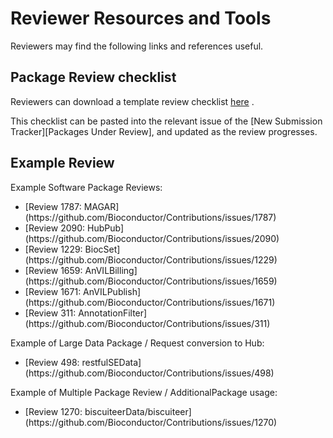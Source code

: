 # Reviewer Resources and Tools

Reviewers may find the following links and references useful.

## Package Review checklist

Reviewers can download a template review checklist
<a href="docs/package-review-checklist.md" target="_blank">here</a>
<i class="fas fa-external-link-alt"></i>.

This checklist can be pasted into the relevant issue of the \[New
Submission Tracker\]\[Packages Under Review\], and updated as the review
progresses.

## Example Review

Example Software Package Reviews:
<ul>
<li>
[Review 1787:
MAGAR](https://github.com/Bioconductor/Contributions/issues/1787)
</li>
<li>
[Review 2090:
HubPub](https://github.com/Bioconductor/Contributions/issues/2090)
</li>
<li>
[Review 1229:
BiocSet](https://github.com/Bioconductor/Contributions/issues/1229)
</li>
<li>
[Review 1659:
AnVILBilling](https://github.com/Bioconductor/Contributions/issues/1659)
</li>
<li>
[Review 1671:
AnVILPublish](https://github.com/Bioconductor/Contributions/issues/1671)
</li>
<li>
[Review 311:
AnnotationFilter](https://github.com/Bioconductor/Contributions/issues/311)
</li>
</ul>
Example of Large Data Package / Request conversion to Hub:
<ul>
<li>
[Review 498:
restfulSEData](https://github.com/Bioconductor/Contributions/issues/498)
</li>
</ul>
Example of Multiple Package Review / AdditionalPackage usage:
<ul>
<li>
[Review 1270:
biscuiteerData/biscuiteer](https://github.com/Bioconductor/Contributions/issues/1270)
</li>
</ul>
